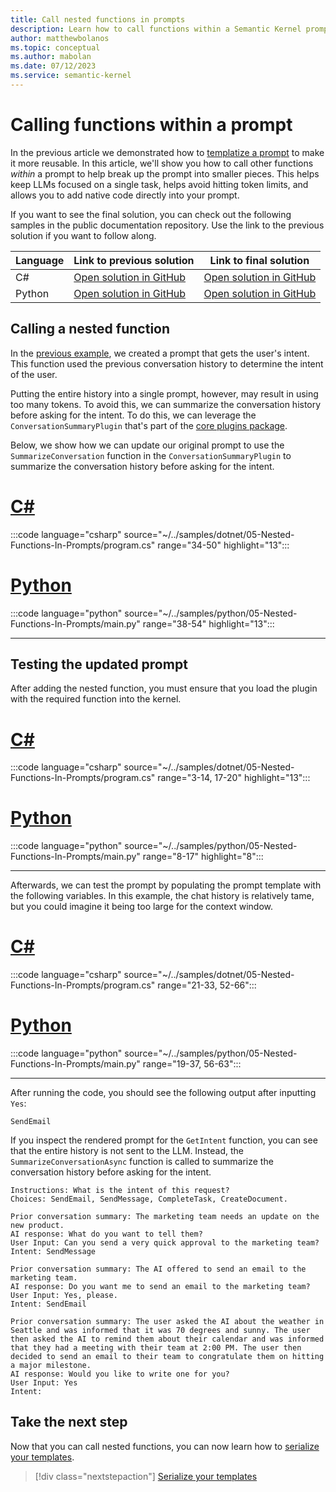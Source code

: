 ```yaml
---
title: Call nested functions in prompts
description: Learn how to call functions within a Semantic Kernel prompt.
author: matthewbolanos
ms.topic: conceptual
ms.author: mabolan
ms.date: 07/12/2023
ms.service: semantic-kernel
---
```


# Calling functions within a prompt
In the previous article we demonstrated how to [templatize a prompt](./templatizing-promtps.md) to make it more reusable. In this article, we'll show you how to call other functions _within_ a prompt to help break up the prompt into smaller pieces. This helps
keep LLMs focused on a single task, helps avoid hitting token limits, and allows you to add native code directly into your prompt.

If you want to see the final solution, you can check out the following samples in the public documentation repository. Use the link to the previous solution if you want to follow along.

| Language  | Link to previous solution | Link to final solution |
| --- | --- | --- |
| C# | [Open solution in GitHub](https://github.com/MicrosoftDocs/semantic-kernel-docs/tree/main/samples/dotnet/04-Templatizing-Prompts) | [Open solution in GitHub](https://github.com/MicrosoftDocs/semantic-kernel-docs/tree/main/samples/dotnet/05-Nested-Functions-In-Prompts) |
| Python | [Open solution in GitHub](https://github.com/MicrosoftDocs/semantic-kernel-docs/tree/main/samples/python/04-Templatizing-Prompts) | [Open solution in GitHub](https://github.com/MicrosoftDocs/semantic-kernel-docs/tree/main/samples/python/05-Nested-Functions-In-Prompts) |


## Calling a nested function
In the [previous example](./templatizing-prompts.md), we created a prompt that gets the user's intent. This function used the previous conversation history to determine the intent of the user.

Putting the entire history into a single prompt, however, may result in using too many tokens. To avoid this, we can summarize the conversation history before asking for the intent. To do this, we can leverage the `ConversationSummaryPlugin` that's part of the [core plugins package](../agents/plugins/using-plugins/out-of-the-box-plugins.md).

Below, we show how we can update our original prompt to use the `SummarizeConversation` function in the `ConversationSummaryPlugin` to summarize the conversation history before asking for the intent.

# [C#](#tab/Csharp)

:::code language="csharp" source="~/../samples/dotnet/05-Nested-Functions-In-Prompts/program.cs" range="34-50" highlight="13":::

# [Python](#tab/python)

:::code language="python" source="~/../samples/python/05-Nested-Functions-In-Prompts/main.py" range="38-54" highlight="13":::

---

## Testing the updated prompt
After adding the nested function, you must ensure that you load the plugin with the required function into the kernel.

# [C#](#tab/Csharp)

:::code language="csharp" source="~/../samples/dotnet/05-Nested-Functions-In-Prompts/program.cs" range="3-14, 17-20" highlight="13":::

# [Python](#tab/python)

:::code language="python" source="~/../samples/python/05-Nested-Functions-In-Prompts/main.py" range="8-17" highlight="8":::

---

Afterwards, we can test the prompt by populating the prompt template with the following variables. In this example, the chat history is relatively tame, but you could imagine it being too large for the context window.

# [C#](#tab/Csharp)

:::code language="csharp" source="~/../samples/dotnet/05-Nested-Functions-In-Prompts/program.cs" range="21-33, 52-66":::

# [Python](#tab/python)

:::code language="python" source="~/../samples/python/05-Nested-Functions-In-Prompts/main.py" range="19-37, 56-63":::

---

After running the code, you should see the following output after inputting `Yes`:

```output
SendEmail
```

If you inspect the rendered prompt for the `GetIntent` function, you can see that the entire history is not sent to the LLM. Instead, the `SummarizeConversationAsync` function is called to summarize the conversation history before asking for the intent.

```output
Instructions: What is the intent of this request?
Choices: SendEmail, SendMessage, CompleteTask, CreateDocument.

Prior conversation summary: The marketing team needs an update on the new product.
AI response: What do you want to tell them?
User Input: Can you send a very quick approval to the marketing team?
Intent: SendMessage

Prior conversation summary: The AI offered to send an email to the marketing team.
AI response: Do you want me to send an email to the marketing team?
User Input: Yes, please.
Intent: SendEmail

Prior conversation summary: The user asked the AI about the weather in Seattle and was informed that it was 70 degrees and sunny. The user then asked the AI to remind them about their calendar and was informed that they had a meeting with their team at 2:00 PM. The user then decided to send an email to their team to congratulate them on hitting a major milestone.
AI response: Would you like to write one for you?
User Input: Yes
Intent: 
```

## Take the next step
Now that you can call nested functions, you can now learn how to [serialize your templates](./serializing-semantic-functions.md).

> [!div class="nextstepaction"]
> [Serialize your templates](./serializing-semantic-functions.md)